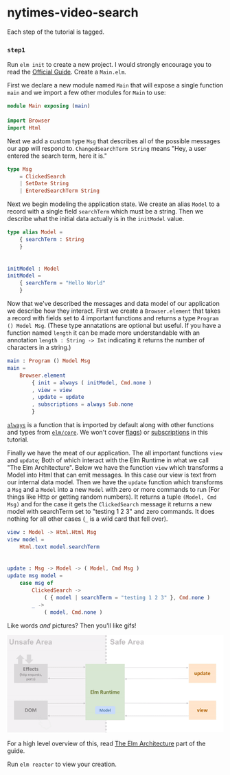 # nytimes-video-search

Each step of the tutorial is tagged.

### `step1`

Run `elm init` to create a new project. I would strongly encourage you to read the [Official Guide](https://guide.elm-lang.org/). Create a `Main.elm`.

First we declare a new module named `Main` that will expose a single function `main` and we import a few other modules for `Main` to use:

```elm
module Main exposing (main)

import Browser
import Html
```

Next we add a custom type `Msg` that describes all of the possible messages our app will respond to. `ChangedSearchTerm String` means "Hey, a user entered the search term, here it is."

```elm
type Msg
    = ClickedSearch
    | SetDate String
    | EnteredSearchTerm String
```

Next we begin modeling the application state. We create an alias `Model` to a record with a single field `searchTerm` which must be a string. Then we describe what the initial data actually is in the `initModel` value.

```elm
type alias Model =
    { searchTerm : String
    }


initModel : Model
initModel =
    { searchTerm = "Hello World"
    }
```

Now that we've described the messages and data model of our application we describe how they interact. First we create a `Browser.element` that takes a record with fields set to 4 important functions and returns a type `Program () Model Msg`. (These type annatations are optional but useful. If you have a function named `length` it can be made more understandable with an annotation `length : String -> Int` indicating it returns the number of characters in a string.)

```elm
main : Program () Model Msg
main =
    Browser.element
        { init = always ( initModel, Cmd.none )
        , view = view
        , update = update
        , subscriptions = always Sub.none
        }
```

[`always`](https://package.elm-lang.org/packages/elm/core/latest/Basics#always) is a function that is imported by default along with other functions and types from [`elm/core`](https://package.elm-lang.org/packages/elm/core/latest/). We won't cover [flags](https://guide.elm-lang.org/interop/flags.html)) or [subscriptions](https://guide.elm-lang.org/effects/) in this tutorial.

Finally we have the meat of our application. The all important functions `view` and `update`; Both of which interact with the Elm Runtime in what we call "The Elm Architecture". Below we have the function `view` which transforms a Model into Html that can emit messages. In this case our view is text from our internal data model. Then we have the `update` function which transforms a `Msg` and a `Model` into a new `Model` with zero or more commands to run (For things like Http or getting random numbers). It returns a tuple `(Model, Cmd Msg)` and for the case it gets the `ClickedSearch` message it returns a new model with searchTerm set to "testing 1 2 3" and zero commands. It does nothing for all other cases (`_` is a wild card that fell over).


```elm
view : Model -> Html.Html Msg
view model =
    Html.text model.searchTerm


update : Msg -> Model -> ( Model, Cmd Msg )
update msg model =
    case msg of
        ClickedSearch ->
            ( { model | searchTerm = "testing 1 2 3" }, Cmd.none )
        _ ->
            ( model, Cmd.none )
```

Like words _and_ pictures? Then you'll like gifs!

![The Elm Architecture Animated](tea.gif)

For a high level overview of this, read [The Elm Architecture](https://guide.elm-lang.org/architecture/) part of the guide. 

Run `elm reactor` to view your creation.